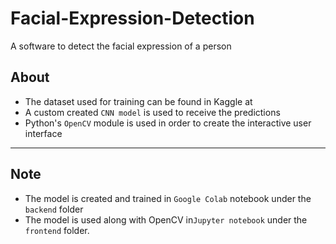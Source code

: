 # Facial-Expression-Detection
A software to detect the facial expression of a person

## About

* The dataset used for training can be found in Kaggle at 
* A custom created `CNN model` is used to receive the predictions
* Python's `OpenCV` module is used in order to create the interactive user interface

---

## Note

* The model is created and trained in `Google Colab` notebook under the `backend` folder 
* The model is used along with OpenCV in`Jupyter notebook` under the `frontend` folder.


